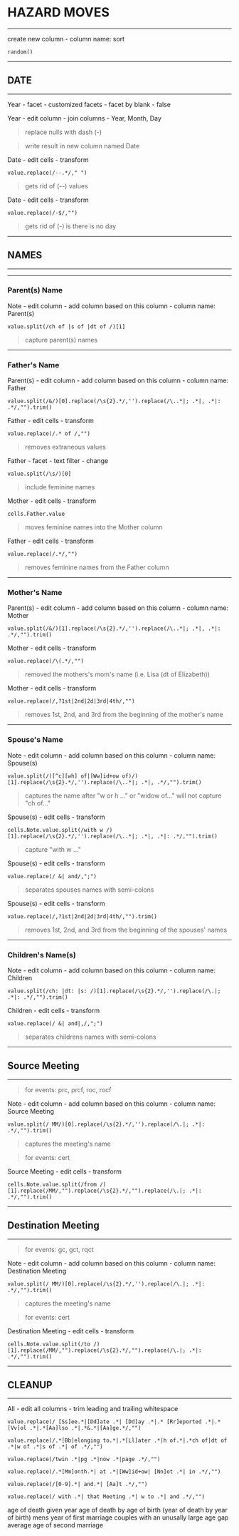 
# HAZARD MOVES

------- 

create new column - column name: sort

```
random()
```

------
## DATE
------
Year - facet - customized facets - facet by blank - false

Year - edit column - join columns - Year, Month, Day
> replace nulls with dash (-)

> write result in new column named Date

Date - edit cells - transform
```
value.replace(/--.*/," ")
```
> gets rid of (--) values

Date - edit cells - transform
```
value.replace(/-$/,"") 
```
> gets rid of (-) is there is no day

---- 
## NAMES
----

----
### Parent(s) Name

Note - edit column - add column based on this column - column name: Parent(s)
```
value.split(/ch of |s of |dt of /)[1]
```
> capture parent(s) names

----
### Father's Name

Parent(s) - edit column - add column based on this column - column name: Father
```
value.split(/&/)[0].replace(/\s{2}.*/,'').replace(/\..*|; .*|, .*|: .*/,"").trim()
```
Father - edit cells - transform
```
value.replace(/.* of /,"")
```
> removes extraneous values 

Father - facet - text filter - change 
```
value.split(/\s/)[0]
```
> include feminine names

Mother - edit cells - transform
```
cells.Father.value
```
> moves feminine names into the Mother column

Father - edit cells - transform
```
value.replace(/.*/,"")
```
> removes feminine names from the Father column

----
### Mother's Name

Parent(s) - edit column - add column based on this column - column name: Mother
```
value.split(/&/)[1].replace(/\s{2}.*/,'').replace(/\..*|; .*|, .*|: .*/,"").trim()
```
Mother - edit cells - transform
```
value.replace(/\(.*/,"")
```
> removed the mothers's mom's name (i.e. Lisa (dt of Elizabeth))

Mother - edit cells - transform
```
value.replace(/,?1st|2nd|2d|3rd|4th/,"")
```
> removes 1st, 2nd, and 3rd from the beginning of the mother's name

----
### Spouse's Name

Note - edit column - add column based on this column - column name: Spouse(s)
```
value.split(/([^c][wh] of|[Ww]id+ow of)/)[1].replace(/\s{2}.*/,'').replace(/\..*|; .*|, .*/,"").trim()
```
> captures the name after "w or h ..." or "widow of..."
> will not capture "ch of..."

Spouse(s) - edit cells - transform
```
cells.Note.value.split(/with w /)[1].replace(/\s{2}.*/,'').replace(/\..*|; .*|, .*|: .*/,"").trim()
```
> capture "with w ..."

Spouse(s) - edit cells - transform
```
value.replace(/ &| and/,";")
```
> separates spouses names with semi-colons

Spouse(s) - edit cells - transform
```
value.replace(/,?1st|2nd|2d|3rd|4th/,"").trim()
```
> removes 1st, 2nd, and 3rd from the beginning of the spouses' names

---
### Children's Name(s)

Note - edit column - add column based on this column - column name: Children
```
value.split(/ch: |dt: |s: /)[1].replace(/\s{2}.*/,'').replace(/\.|; .*|: .*/,"").trim()
```
Children - edit cells - transform
```
value.replace(/ &| and|,/,";")
```
> separates childrens names with semi-colons

------
## Source Meeting
------

> for events: prc, prcf, roc, rocf

Note - edit column - add column based on this column - column name: Source Meeting
```
value.split(/ MM/)[0].replace(/\s{2}.*/,'').replace(/\.|; .*|: .*/,"").trim()
```
> captures the meeting's name

> for events: cert

Source Meeting - edit cells - transform
```
cells.Note.value.split(/from /)[1].replace(/MM/,"").replace(/\s{2}.*/,"").replace(/\.|; .*|: .*/,"").trim()
```

------
## Destination Meeting
------

> for events: gc, gct, rqct

Note - edit column - add column based on this column - column name: Destination Meeting
```
value.split(/ MM/)[0].replace(/\s{2}.*/,'').replace(/\.|; .*|: .*/,"").trim()
```
> captures the meeting's name

> for events: cert

Destination Meeting - edit cells - transform
```
cells.Note.value.split(/to /)[1].replace(/MM/,"").replace(/\s{2}.*/,"").replace(/\.|; .*|: .*/,"").trim()
```

------
## CLEANUP 
------

All - edit all columns - trim leading and trailing whitespace
```
value.replace(/ [Ss]ee.*|[Dd]ate .*| [Dd]ay .*|.* [Rr]eported .*|.*[Vv]ol .*|.*[Aa]lso .*|.*&.*|[Aa]ge.*/,"")

value.replace(/.*[Bb]elonging to.*|.*[Ll]ater .*|h of.*|.*ch of|dt of .*|w of .*|s of .*| of .*/,"")

value.replace(/twin .*|pg .*|now .*|page .*/,"")

value.replace(/.*[Mm]onth.*| at .*|[Ww]id+ow| [Nn]ot .*| in .*/,"")

value.replace(/[0-9].*| and.*| [Aa]t .*/,"")

value.replace(/ with .*| that Meeting .*| w to .*| and .*/,"")
```

age of death given year
age of death by age of birth (year of death by year of birth)
mens year of first marriage
couples with an unusally large age gap 
average age of second marriage




